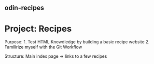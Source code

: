 ## odin-recipes
# Project: Recipes

Purpose: 
    1. Test HTML Knowdledge by building a basic recipe website
    2. Familirize myself with the Git Workflow

Structure:
  Main index page
  -> links to a few recipes